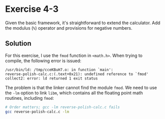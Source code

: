 # Exercise 4-3

Given the basic framework, it's straightforward to extend the calculator. Add the modulus (`%`) operator
and provisions for negative numbers.

## Solution

For this exercise, I use the `fmod` function in `<math.h>`. When trying to compile, the following error is issued:

```
/usr/bin/ld: /tmp/cceKBuH7.o: in function `main':
reverse-polish-calc.c:(.text+0x21): undefined reference to `fmod'
collect2: error: ld returned 1 exit status
```

The problem is that the linker cannot find the module `fmod`. We need to use the `-lm` option to link `libm`, which
contains all the floating point math routines, including `fmod`:

```bash
# Order matters; gcc -lm reverse-polish-calc.c fails
gcc reverse-polish-calc.c -lm
```
